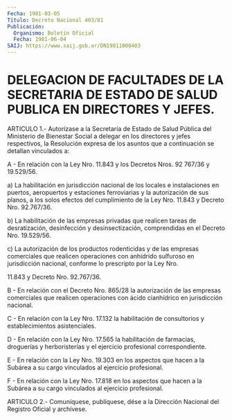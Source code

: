 ```yaml
---
Fecha: 1981-03-05
Título: Decreto Nacional 403/81
Publicación:
  Organismo: Boletín Oficial
  Fecha: 1981-06-04
SAIJ: https://www.saij.gob.ar/DN19811000403
---
```

# DELEGACION DE FACULTADES DE LA SECRETARIA DE ESTADO DE SALUD PUBLICA EN DIRECTORES Y JEFES.

<a id="1"></a>
ARTICULO  1.- Autorízase a la Secretaría de Estado de Salud Pública del Ministerio  de  Bienestar  Social a delegar en los directores y jefes respectivos, la Resolución  expresa  de  los  asuntos  que  a continuación se detallan vinculados a:

A  -  En  relación  con  la Ley Nro. 11.843 y los Decretos Nros. 92 767/36 y 19.529/56.

a)  La  habilitación en jurisdicción  nacional  de  los  locales  e instalaciones  en  puertos, aeropuertos y estaciones ferroviarias y la autorización de sus planos, a los solos efectos del cumplimiento de la Ley  Nro.  11.843 y Decreto Nro. 92.767/36.

b) La habilitación de las empresas  privadas que realicen tareas de desratización, desinfección y desinsectización,  comprendidas en el Decreto Nro. 19.529/56.

c) La autorización de los productos rodenticidas y  de las empresas comerciales  que  realicen  operaciones con anhídrido sulfuroso  en jurisdicción nacional, conforme  lo  prescripto  por  la  Ley  Nro.

11.843 y Decreto Nro. 92.767/36.

B  -  En relación con el Decreto Nro. 865/28 la autorización de las empresas comerciales que realicen operaciones con ácido cianhídrico en jurisdicción nacional.

C  - En  relación  con  la  Ley  Nro.  17.132  la  habilitación  de consultorios y establecimientos asistenciales.

D -  En  relación  con  la  Ley  Nro.  17.565  la  habilitación  de farmacias,  droguerías  y herboristerías y el ejercicio profesional correspondiente.

E - En relación con la Ley  Nro. 19.303 en los aspectos que hacen a la Subárea a su cargo vinculados  al  ejercicio  profesional.

F - En relación con la Ley Nro. 17.818 en los aspectos que hacen  a la   Subárea  a  su  cargo  vinculados  al  ejercicio  profesional.

<a id="2"></a>
ARTICULO  2.- Comuníquese, publíquese, dése a la Dirección Nacional del Registro Oficial y archívese.